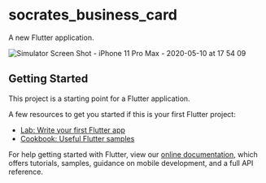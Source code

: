 # socrates_business_card

A new Flutter application.

![Simulator Screen Shot - iPhone 11 Pro Max - 2020-05-10 at 17 54 09](https://user-images.githubusercontent.com/15523460/81505500-88e48600-92e7-11ea-85a8-467df58e3ba4.png)


## Getting Started

This project is a starting point for a Flutter application.

A few resources to get you started if this is your first Flutter project:

- [Lab: Write your first Flutter app](https://flutter.dev/docs/get-started/codelab)
- [Cookbook: Useful Flutter samples](https://flutter.dev/docs/cookbook)

For help getting started with Flutter, view our
[online documentation](https://flutter.dev/docs), which offers tutorials,
samples, guidance on mobile development, and a full API reference.
